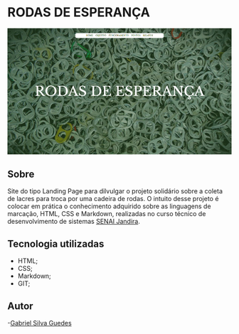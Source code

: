 # RODAS DE ESPERANÇA
![](./screenshot/screenshot.png)
## Sobre

Site do tipo Landing Page para dilvulgar o projeto solidário sobre a coleta de lacres para troca por uma cadeira de rodas.
O intuito desse projeto é colocar em prática o conhecimento adquirido sobre as linguagens de marcação, HTML, CSS e Markdown, realizadas no curso técnico de desenvolvimento de sistemas [SENAI Jandira](https://sp.senai.br/unidade/jandira/).

## Tecnologia utilizadas
- HTML;
- CSS;
- Markdown;
- GIT;

## Autor

-[Gabriel Silva Guedes](https://www.linkedin.com/in/gabriel-guedes-84b507327/)
